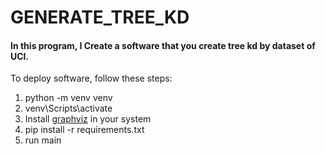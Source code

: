 # GENERATE_TREE_KD
#### In this program, I Create a software that you create tree kd by dataset of UCI.

To deploy software, follow these steps:

1. python -m venv venv
2. venv\Scripts\activate
3. Install [graphviz](https://graphviz.org/download/) in your system
4. pip install -r requirements.txt
5. run main